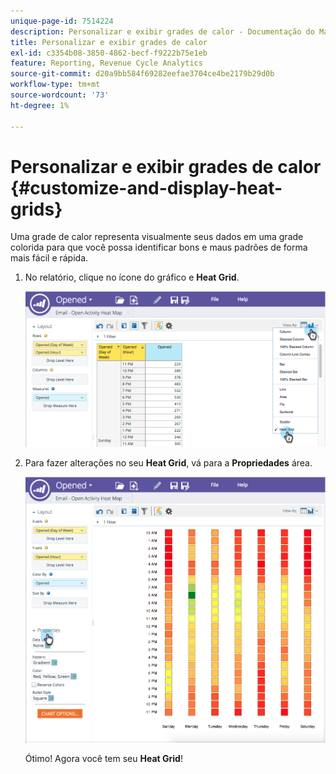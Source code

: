 ```yaml
---
unique-page-id: 7514224
description: Personalizar e exibir grades de calor - Documentação do Marketo - Documentação do produto
title: Personalizar e exibir grades de calor
exl-id: c3354b08-3850-4862-becf-f9222b75e1eb
feature: Reporting, Revenue Cycle Analytics
source-git-commit: d20a9bb584f69282eefae3704ce4be2179b29d0b
workflow-type: tm+mt
source-wordcount: '73'
ht-degree: 1%

---
```


# Personalizar e exibir grades de calor {#customize-and-display-heat-grids}

Uma grade de calor representa visualmente seus dados em uma grade colorida para que você possa identificar bons e maus padrões de forma mais fácil e rápida.

1. No relatório, clique no ícone do gráfico e **Heat Grid**.

   ![](assets/image2015-5-4-15-3a2-3a17.png)

1. Para fazer alterações no seu **Heat Grid**, vá para a **Propriedades** área.

   ![](assets/image2015-5-4-16-3a7-3a9.png)

   Ótimo! Agora você tem seu **Heat Grid**!
